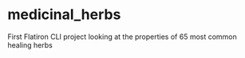 # medicinal_herbs
First Flatiron CLI project  looking at the properties of 65 most common healing herbs
